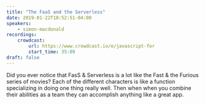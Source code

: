 ```yaml
---
title: "The FaaS and the Serverless"
date: 2019-01-22T18:52:51-04:00
speakers:
    - simon-macdonald
recordings:
    crowdcast:
        url: https://www.crowdcast.io/e/javascript-for
        start_time: 35:09
draft: false
---
```


Did you ever notice that FasS & Serverless is a lot like the Fast & the Furious series of movies? Each of the different characters is like a function specializing in doing one thing really well. Then when when you combine their abilities as a team they can accomplish anything like a great app.